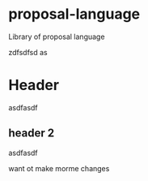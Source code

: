 # proposal-language
Library of proposal language

zdfsdfsd
as

# Header
asdfasdf

## header 2

asdfasdf

want ot make morme changes
